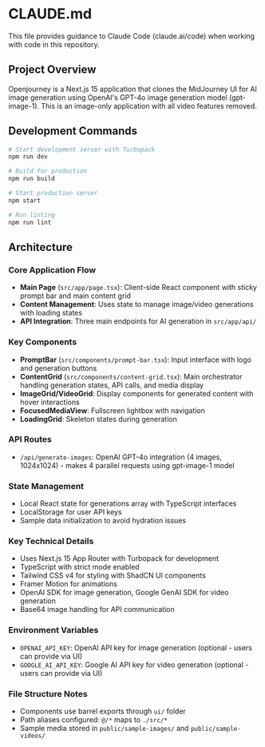 # CLAUDE.md

This file provides guidance to Claude Code (claude.ai/code) when working with code in this repository.

## Project Overview

Openjourney is a Next.js 15 application that clones the MidJourney UI for AI image generation using OpenAI's GPT-4o image generation model (gpt-image-1). This is an image-only application with all video features removed.

## Development Commands

```bash
# Start development server with Turbopack
npm run dev

# Build for production
npm run build

# Start production server
npm start

# Run linting
npm run lint
```

## Architecture

### Core Application Flow
- **Main Page** (`src/app/page.tsx`): Client-side React component with sticky prompt bar and main content grid
- **Content Management**: Uses state to manage image/video generations with loading states
- **API Integration**: Three main endpoints for AI generation in `src/app/api/`

### Key Components
- **PromptBar** (`src/components/prompt-bar.tsx`): Input interface with logo and generation buttons
- **ContentGrid** (`src/components/content-grid.tsx`): Main orchestrator handling generation states, API calls, and media display
- **ImageGrid/VideoGrid**: Display components for generated content with hover interactions
- **FocusedMediaView**: Fullscreen lightbox with navigation
- **LoadingGrid**: Skeleton states during generation

### API Routes
- `/api/generate-images`: OpenAI GPT-4o integration (4 images, 1024x1024) - makes 4 parallel requests using gpt-image-1 model

### State Management
- Local React state for generations array with TypeScript interfaces
- LocalStorage for user API keys
- Sample data initialization to avoid hydration issues

### Key Technical Details
- Uses Next.js 15 App Router with Turbopack for development
- TypeScript with strict mode enabled
- Tailwind CSS v4 for styling with ShadCN UI components
- Framer Motion for animations
- OpenAI SDK for image generation, Google GenAI SDK for video generation
- Base64 image handling for API communication

### Environment Variables
- `OPENAI_API_KEY`: OpenAI API key for image generation (optional - users can provide via UI)
- `GOOGLE_AI_API_KEY`: Google AI API key for video generation (optional - users can provide via UI)

### File Structure Notes
- Components use barrel exports through `ui/` folder
- Path aliases configured: `@/*` maps to `./src/*`
- Sample media stored in `public/sample-images/` and `public/sample-videos/`